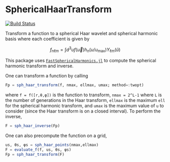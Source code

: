 # SphericalHaarTransform

[![Build Status](https://github.com/ariaradick/SphericalHaarTransform.jl/actions/workflows/CI.yml/badge.svg?branch=main)](https://github.com/ariaradick/SphericalHaarTransform.jl/actions/workflows/CI.yml?query=branch%3Amain)

Transform a function to a spherical Haar wavelet and spherical harmonic basis where each coefficient is given by

$$
f_{n \ell m} = \int d^3 u f(\vec{u}) h_n(u/u_{\textrm{max}}) Y_{\ell m}(\hat{u})
$$

This package uses [`FastSphericalHarmonics.jl`](https://github.com/eschnett/FastSphericalHarmonics.jl) to compute the spherical harmonic transform and inverse.

One can transform a function by calling
```jl
Fp = sph_haar_transform(f, nmax, ellmax, umax; method=:twopt)
```
where `f = f([r,θ,φ])` is the function to transform, `nmax = 2^L-1` where `L` is the number of generations in the Haar transform, `ellmax` is the maximum `ell` for the spherical harmonic transform, and `umax` is the maximum value of `u` to consider (since the Haar transform is on a closed interval). To perform the inverse,
```jl
F = sph_haar_inverse(Fp)
```

One can also precompute the function on a grid,
```jl
us, θs, φs = sph_haar_points(nmax,ellmax)
F = evaluate_f(f, us, θs, φs)
Fp = sph_haar_transform(F)
```